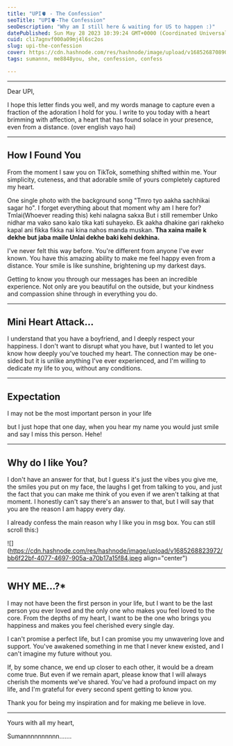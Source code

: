 ```yaml
---
title: "UPI🫀 - The Confession"
seoTitle: "UPI🫀-The Confession"
seoDescription: "Why am I still here & waiting for US to happen :)"
datePublished: Sun May 28 2023 10:39:24 GMT+0000 (Coordinated Universal Time)
cuid: cli7agnvf000a09mj4l6sc2os
slug: upi-the-confession
cover: https://cdn.hashnode.com/res/hashnode/image/upload/v1685268708909/8d8327a5-a214-4699-aa51-4b5815d136af.png
tags: sumannn, me8848you, she, confession, confess

---
```


---

Dear UPI,

I hope this letter finds you well, and my words manage to capture even a fraction of the adoration I hold for you. I write to you today with a heart brimming with affection, a heart that has found solace in your presence, even from a distance. (over english vayo hai)

---

## How I Found You

From the moment I saw you on TikTok, something shifted within me. Your simplicity, cuteness, and that adorable smile of yours completely captured my heart.

One single photo with the background song "Tmro tyo aakha sachhikai sagar ho". I forget everything about that moment why am I here for?Tmlai(Whoever reading this) kehi nalagna sakxa But i still remember Unko nidhar ma vako sano kalo tika kati suhayeko. Ek aakha dhakine gari rakheko kapal ani fikka fikka nai kina nahos manda muskan. **Tha xaina maile k dekhe but jaba maile Unlai dekhe baki kehi dekhina.**

I've never felt this way before. You're different from anyone I've ever known. You have this amazing ability to make me feel happy even from a distance. Your smile is like sunshine, brightening up my darkest days.

Getting to know you through our messages has been an incredible experience. Not only are you beautiful on the outside, but your kindness and compassion shine through in everything you do.

---

## Mini Heart Attack...

I understand that you have a boyfriend, and I deeply respect your happiness. I don't want to disrupt what you have, but I wanted to let you know how deeply you've touched my heart. The connection may be one-sided but it is unlike anything I've ever experienced, and I'm willing to dedicate my life to you, without any conditions.

---

## Expectation

I may not be the most important person in your life

but I just hope that one day, when you hear my name you would just smile and say I miss this person. Hehe!

---

## Why do I like You?

I don't have an answer for that, but I guess it's just the vibes you give me, the smiles you put on my face, the laughs I get from talking to you, and just the fact that you can make me think of you even if we aren't talking at that moment. I honestly can't say there's an answer to that, but I will say that you are the reason I am happy every day.

I already confess the main reason why I like you in msg box. You can still scroll this:)

![](https://cdn.hashnode.com/res/hashnode/image/upload/v1685268823972/bb6f22bf-4077-4697-905a-a70b17a15f84.jpeg align="center")

---

## WHY ME...?\*

I may not have been the first person in your life, but I want to be the last person you ever loved and the only one who makes you feel loved to the core. From the depths of my heart, I want to be the one who brings you happiness and makes you feel cherished every single day.

I can't promise a perfect life, but I can promise you my unwavering love and support. You've awakened something in me that I never knew existed, and I can't imagine my future without you.

If, by some chance, we end up closer to each other, it would be a dream come true. But even if we remain apart, please know that I will always cherish the moments we've shared. You've had a profound impact on my life, and I'm grateful for every second spent getting to know you.

Thank you for being my inspiration and for making me believe in love.

---

Yours with all my heart,

Sumannnnnnnnnn.......